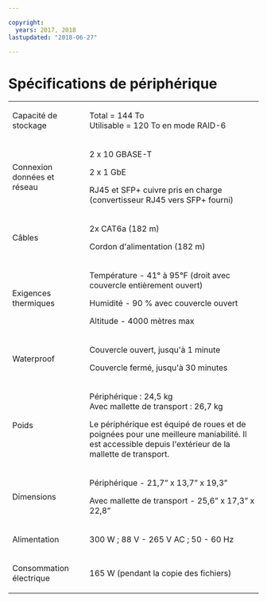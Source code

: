 ```yaml
---

copyright:
  years: 2017, 2018
lastupdated: "2018-06-27"

---
```



# Spécifications de périphérique

<table role="presentation">
        <colgroup>
          <col/>
          <col/>
        </colgroup>
          <tr>
            <td><p>Capacité de stockage</p></td>
            <td>
              <p>Total = 144 To<br/>Utilisable = 120 To en mode RAID-6</p>
            </td>
          </tr>
          <tr>
            <td><p>Connexion données et réseau</p></td>
            <td>
              <p>2 x 10 GBASE-T</p>
              <p>2 x 1 GbE</p>
              <p>RJ45 et SFP+ cuivre pris en charge <br/> (convertisseur RJ45 vers SFP+ fourni)</p>
            </td>
          </tr>
          <tr>
            <td><p>Câbles</p></td>
            <td>
              <p>2x CAT6a (182 m)</p>
              <p>Cordon d'alimentation (182 m)</p>
            </td>
          </tr>
          <tr>
            <td><p>Exigences thermiques</p></td>
            <td>
              <p>Température -  41° à 95°F (droit avec couvercle entièrement ouvert)</p>
              <p>Humidité - 90 % avec couvercle ouvert</p>
              <p>Altitude - 4000 mètres max</p>
            </td>
          </tr>
          <tr>
            <td><p>Waterproof</p></td>
            <td>
              <p>Couvercle ouvert, jusqu'à 1 minute</p>
              <p>Couvercle fermé, jusqu'à 30 minutes</p>
            </td>
          </tr>
          <tr>
            <td><p>Poids</p></td>
            <td>
              <p>Périphérique : 24,5 kg<br/>Avec mallette de transport : 26,7 kg</p>
              <p>Le périphérique est équipé de roues et de poignées pour une meilleure maniabilité. Il est accessible depuis l'extérieur de la mallette de transport.</p>
            </td>
          </tr>
          <tr>
            <td><p>Dimensions</p></td>
            <td>
              <p>Périphérique - 21,7” x 13,7” x 19,3”</p>
              <p>Avec mallette de transport - 25,6” x 17,3” x 22,8”</p>
            </td>
          </tr>
          <tr>
            <td><p>Alimentation</p></td>
            <td>
              <p>300 W ; 88 V - 265 V AC ; 50 - 60 Hz</p>
            </td>
          </tr>
          <tr>
            <td><p>Consommation électrique</p></td>
            <td>
              <p>165 W (pendant la copie des fichiers)</p>
            </td>
          </tr>
</table>
